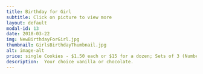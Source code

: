 ```yaml
---
title: Birthday for Girl
subtitle: Click on picture to view more
layout: default
modal-id: 13
date: 2018-03-22
img: NewBirthdayForGirl.jpg
thumbnail: GirlsBirthdayThumbnail.jpg
alt: image-alt
price: single Cookies - $1.50 each or $15 for a dozen; Sets of 3 (Numbers 4, 8 and 12) $4 each; Set Number 2 - $5 (or $1.5 per cookie)
description:  Your choice vanilla or chocolate.   
---
```

